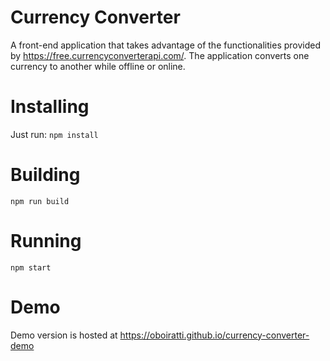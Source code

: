 # Currency Converter
A front-end application that takes advantage of the functionalities provided by https://free.currencyconverterapi.com/. The application converts one currency to another while offline or online.

# Installing
Just run:
`npm install`

# Building
`npm run build`

# Running
`npm start`

# Demo
Demo version is hosted at https://oboiratti.github.io/currency-converter-demo
